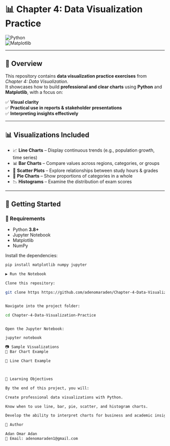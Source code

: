 

# 📊 Chapter 4: Data Visualization Practice  

![Python](https://img.shields.io/badge/Python-3.8+-blue.svg)  
![Matplotlib](https://img.shields.io/badge/Matplotlib-Visualization-green.svg)  

---

## 📌 Overview  
This repository contains **data visualization practice exercises** from *Chapter 4: Data Visualization*.  
It showcases how to build **professional and clear charts** using **Python** and **Matplotlib**, with a focus on:  

✅ **Visual clarity**  
✅ **Practical use in reports & stakeholder presentations**  
✅ **Interpreting insights effectively**  

---

## 📊 Visualizations Included  
- 📈 **Line Charts** – Display continuous trends (e.g., population growth, time series)  
- 📊 **Bar Charts** – Compare values across regions, categories, or groups  
- 🔵 **Scatter Plots** – Explore relationships between study hours & grades  
- 🥧 **Pie Charts** – Show proportions of categories in a whole  
- 📉 **Histograms** – Examine the distribution of exam scores  

---

## 🚀 Getting Started  

### 🔧 Requirements  
- Python **3.8+**  
- Jupyter Notebook  
- Matplotlib  
- NumPy  

Install the dependencies:  
```bash
pip install matplotlib numpy jupyter

▶️ Run the Notebook

Clone this repository:

git clone https https://github.com/adenomaraden/Chapter-4-Data-Visualization-Practice/blob/main/Chapter4_Data_Visualization_PRACTICE.ipynb


Navigate into the project folder:

cd Chapter-4-Data-Visualization-Practice


Open the Jupyter Notebook:

jupyter notebook

📷 Sample Visualizations
🔹 Bar Chart Example

🔹 Line Chart Example



🎯 Learning Objectives

By the end of this project, you will:

Create professional data visualizations with Python.

Know when to use line, bar, pie, scatter, and histogram charts.

Develop the ability to interpret charts for business and academic insights.

👤 Author

Adan Omar Adan
📧 Email: adenomaraden1@gmail.com
